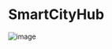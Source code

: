 # SmartCityHub

![image](https://github.com/user-attachments/assets/35725f65-3b1d-4be5-9ceb-88676742f9ab)
